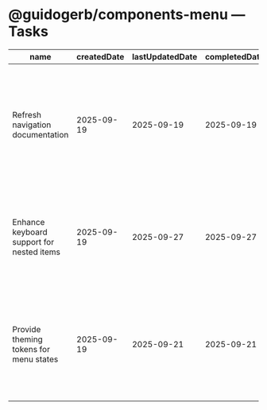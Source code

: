 # @guidogerb/components-menu — Tasks

| name                                      | createdDate | lastUpdatedDate | completedDate | status   | description                                                                                      |
| ----------------------------------------- | ----------- | --------------- | ------------- | -------- | ------------------------------------------------------------------------------------------------ |
| Refresh navigation documentation          | 2025-09-19  | 2025-09-19      | 2025-09-19    | complete | Checked that the README explains item shapes, props, and active-path handling for shared menus.  |
| Enhance keyboard support for nested items | 2025-09-19  | 2025-09-27      | 2025-09-27    | complete | Implement arrow key roving tabindex behaviour and focus trapping for mega-menu variants.         |
| Provide theming tokens for menu states    | 2025-09-19  | 2025-09-21      | 2025-09-21    | complete | Publish CSS custom properties for hover, focus, and current states so tenants can align styling. |
